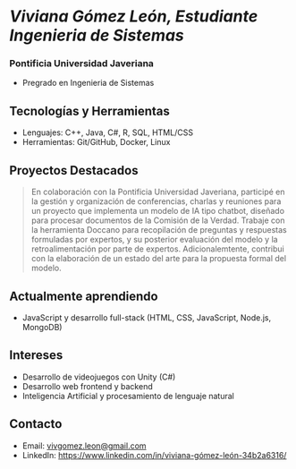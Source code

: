 # _Viviana Gómez León, Estudiante Ingenieria de Sistemas_
### Pontificia Universidad Javeriana
* Pregrado en Ingenieria de Sistemas

## Tecnologías y Herramientas
* Lenguajes: C++, Java, C#, R, SQL, HTML/CSS
* Herramientas: Git/GitHub, Docker, Linux

## Proyectos Destacados
> En colaboración con la Pontificia Universidad Javeriana, participé en la gestión y organización
 de conferencias, charlas y reuniones para un proyecto que implementa un modelo de IA tipo chatbot,
 diseñado para procesar documentos de la Comisión de la Verdad. Trabaje con la herramienta Doccano para
recopilación de preguntas y respuestas formuladas por expertos, y su posterior evaluación del modelo y
 la retroalimentación por parte de expertos. Adicionalemtente, contribui con la elaboración de un estado
 del arte para la propuesta formal del modelo.
 

## Actualmente aprendiendo
* JavaScript y desarrollo full-stack (HTML, CSS, JavaScript, Node.js, MongoDB)

## Intereses
* Desarrollo de videojuegos con Unity (C#)
* Desarrollo web frontend y backend
* Inteligencia Artificial y procesamiento de lenguaje natural

## Contacto
* Email: vivgomez.leon@gmail.com
* LinkedIn: https://www.linkedin.com/in/viviana-gómez-león-34b2a6316/
